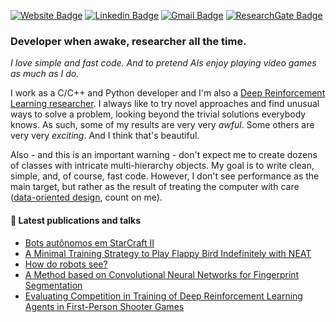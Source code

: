 [![Website Badge](https://img.shields.io/badge/PB-Website-333333?style=flat-square&labelColor=333333)](https://paulobruno.github.io/)
[![Linkedin Badge](https://img.shields.io/badge/-LinkedIn-0077B5?style=flat-square&logo=LinkedIn&logoColor=white)](https://www.linkedin.com/in/pbserafim/)
[![Gmail Badge](https://img.shields.io/badge/-Gmail-D14836?style=flat-square&logo=Gmail&logoColor=white)](mailto:pbrunosousa@gmail.com)
[![ResearchGate Badge](https://img.shields.io/badge/-ResearchGate-00CCBB?style=flat-square&logo=ResearchGate&logoColor=white)](https://www.researchgate.net/profile/Paulo_Serafim2)

### Developer when awake, researcher all the time.

_I love simple and fast code. And to pretend AIs enjoy playing video games as much as I do._

I work as a C/C++ and Python developer and I'm also a [Deep Reinforcement Learning researcher](https://paulobruno.github.io/publications/). I always like to try novel approaches and find unusual ways to solve a problem, looking beyond the trivial solutions everybody knows. As such, some of my results are very very _awful_. Some others are very very _exciting_. And I think that's beautiful. 

Also - and this is an important warning - don't expect me to create dozens of classes with intricate multi-hierarchy objects. My goal is to write clean, simple, and, of course, fast code. However, I don't see performance as the main target, but rather as the result of treating the computer with care ([data-oriented design](http://gamesfromwithin.com/data-oriented-design), count on me).

#### :page_facing_up: Latest publications and talks

<!-- PUBLICATION:START -->
- [Bots autônomos em StarCraft II](https://paulobruno.github.io/talk/bots-autonomos-starcraft/)
- [A Minimal Training Strategy to Play Flappy Bird Indefinitely with NEAT](https://paulobruno.github.io/publication/SBGames-a-minimal-training/)
- [How do robots see?](https://paulobruno.github.io/talk/how-do-robots-see/)
- [A Method based on Convolutional Neural Networks for Fingerprint Segmentation](https://paulobruno.github.io/publication/IJCNN-a-method-based/)
- [Evaluating Competition in Training of Deep Reinforcement Learning Agents in First-Person Shooter Games](https://paulobruno.github.io/publication/SBGames-evaluating-competition/)
<!-- PUBLICATION:END -->
